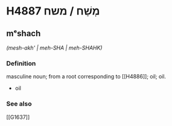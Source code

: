 # H4887 מְשַׁח / משח

## mᵉshach

_(mesh-akh' | meh-SHA | meh-SHAHK)_

### Definition

masculine noun; from a root corresponding to [[H4886]]; oil; oil.

- oil
### See also

[[G1637]]

